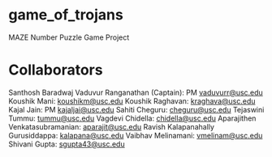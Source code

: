 # game_of_trojans

MAZE Number Puzzle Game Project

# Collaborators

Santhosh Baradwaj Vaduvur Ranganathan (Captain): PM vaduvurr@usc.edu
Koushik Mani: koushikm@usc.edu
Koushik Raghavan: kraghava@usc.edu
Kajal Jain: PM kajaljai@usc.edu
Sahiti Cheguru: cheguru@usc.edu
Tejaswini Tummu: tummu@usc.edu
Vagdevi Chidella: chidella@usc.edu
Aparajithen Venkatasubramanian: aparajit@usc.edu
Ravish Kalapanahally Gurusiddappa: kalapana@usc.edu
Vaibhav Melinamani: vmelinam@usc.edu
Shivani Gupta: sgupta43@usc.edu


